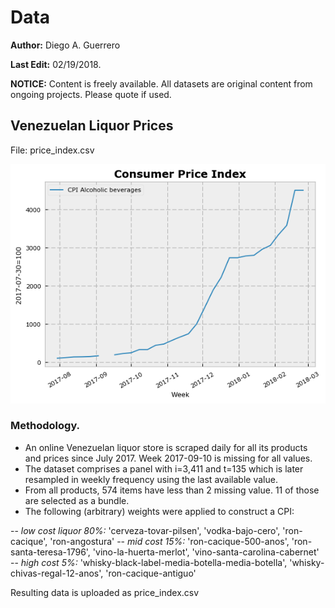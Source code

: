 # Data

**Author:** Diego A. Guerrero

**Last Edit:** 02/19/2018.

**NOTICE:** Content is freely available. All datasets are original content from ongoing projects. Please quote if used.


## Venezuelan Liquor Prices

File: price_index.csv

![02-19-2018](https://raw.githubusercontent.com/guerreroda/data/master/cpi.png)

### Methodology.
- An online Venezuelan liquor store is scraped daily for all its products and prices since July 2017. Week 2017-09-10 is missing for all values.
- The dataset comprises a panel with i=3,411 and t=135 which is later resampled in weekly frequency using the last available value.
- From all products, 574 items have less than 2 missing value. 11 of those are selected as a bundle.
- The following (arbitrary) weights were applied to construct a CPI:

-- *low cost liquor 80%:* 'cerveza-tovar-pilsen', 'vodka-bajo-cero', 'ron-cacique', 'ron-angostura'
-- *mid cost 15%:* 'ron-cacique-500-anos', 'ron-santa-teresa-1796', 'vino-la-huerta-merlot', 'vino-santa-carolina-cabernet'
-- *high cost 5%:* 'whisky-black-label-media-botella-media-botella', 'whisky-chivas-regal-12-anos', 'ron-cacique-antiguo'

Resulting data is uploaded as price_index.csv
